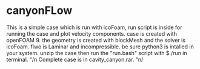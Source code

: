 # canyonFLow
This is a simple case which is run with icoFoam, run script is inside for running the case and plot velocity components.
case is created with openFOAM 9.
the geometry is created with blockMesh and the solver is icoFoam. flwo is Laminar and incompressible.
be sure python3 is intalled in your system.
unzip the case then run the "run.bash" script with $./run in terminal.
"/n Complete case is in cavity_canyon.rar. "n/
